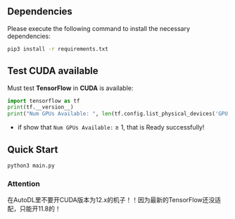 
## Dependencies

Please execute the following command to install the necessary dependencies:

```bash
pip3 install -r requirements.txt
```


## Test CUDA available

Must test __TensorFlow__ in __CUDA__ is available: 
```python
import tensorflow as tf
print(tf.__version__)
print("Num GPUs Available: ", len(tf.config.list_physical_devices('GPU')))
```

* if show that `Num GPUs Available:` ≥ 1, that is Ready successfully!


## Quick Start

```bash
python3 main.py
```


### Attention

在AutoDL里不要开CUDA版本为12.x的机子！！因为最新的TensorFlow还没适配，只能开11.8的！


